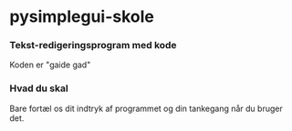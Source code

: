 # pysimplegui-skole

### Tekst-redigeringsprogram med kode
Koden er "gaide gad"

### Hvad du skal
Bare fortæl os dit indtryk af programmet og din tankegang når du bruger det.
